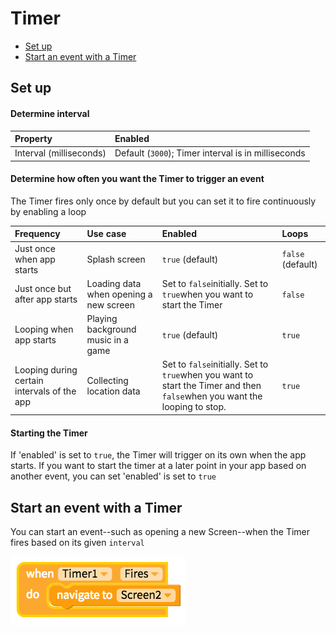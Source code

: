 # Timer

* [Set up](timer.md#set-up)
* [Start an event with a Timer](timer.md#start-an-event-with-a-timer)

## Set up

#### Determine interval

| Property | Enabled |
| :--- | :--- |
| Interval \(milliseconds\) | Default \(`3000`\); Timer interval is in milliseconds |

#### Determine how often you want the Timer to trigger an event

The Timer fires only once by default but you can set it to fire continuously by enabling a loop

| Frequency | Use case | Enabled | Loops |
| :--- | :--- | :--- | :--- |
| Just once when app starts | Splash screen | `true` \(default\) | `false` \(default\) |
| Just once but after app starts | Loading data when opening a new screen | Set to `false`initially. Set to `true`when you want to start the Timer | `false` |
| Looping when app starts | Playing background music in a game | `true` \(default\) | `true` |
| Looping during certain intervals of the app | Collecting location data | Set to `false`initially. Set to `true`when you want to start the Timer and then `false`when you want the looping to stop. | `true` |

#### Starting the Timer

If 'enabled' is set to `true`, the Timer will trigger on its own when the app starts. If you want to start the timer at a later point in your app based on another event, you can set 'enabled' is set to `true`

## Start an event with a Timer

You can start an event--such as opening a new Screen--when the Timer fires based on its given `interval`

![](../../../../.gitbook/assets/timer-fig-1.png)

